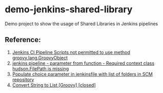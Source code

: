 # demo-jenkins-shared-library
Demo project to show the usage of Shared Libraries in Jenkins pipelines

## Reference:
1. [Jenkins CI Pipeline Scripts not permitted to use method groovy.lang.GroovyObject](https://stackoverflow.com/questions/38276341/jenkins-ci-pipeline-scripts-not-permitted-to-use-method-groovy-lang-groovyobject)
2. [jenkins pipeline - parameter from function - Required context class hudson.FilePath is missing](https://stackoverflow.com/questions/58287914/jenkins-pipeline-parameter-from-function-required-context-class-hudson-filep)
3. [Populate choice parameter in jenkinsfile with list of folders in SCM repository](https://stackoverflow.com/questions/66049517/populate-choice-parameter-in-jenkinsfile-with-list-of-folders-in-scm-repository)
4. [Convert String to List [Groovy] [closed]](https://stackoverflow.com/questions/64043011/convert-string-to-list-groovy)